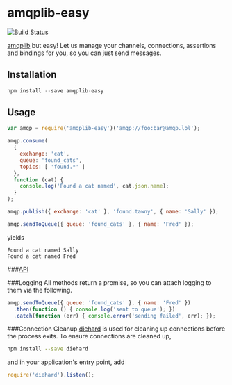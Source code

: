 amqplib-easy
============
[![Build Status](https://travis-ci.org/lanetix/node-lanetix-amqp-easy.svg?branch=api-doc)](https://travis-ci.org/lanetix/node-lanetix-amqp-easy)

[amqplib](https://github.com/squaremo/amqp.node) but easy! Let us manage your
channels, connections, assertions and bindings for you, so you can just send
messages.

Installation
------------
```javascript
npm install --save amqplib-easy
```

Usage
-----
```javascript
var amqp = require('amqplib-easy')('amqp://foo:bar@amqp.lol');

amqp.consume(
  {
    exchange: 'cat',
    queue: 'found_cats',
    topics: [ 'found.*' ]
  },
  function (cat) {
    console.log('Found a cat named', cat.json.name);
  }
);

amqp.publish({ exchange: 'cat' }, 'found.tawny', { name: 'Sally' });

amqp.sendToQueue({ queue: 'found_cats' }, { name: 'Fred' });
```
yields 
```
Found a cat named Sally
Found a cat named Fred
```

###[API](API.md)

###Logging
All methods return a promise, so you can attach logging to them via the
following.
```javascript
amqp.sendToQueue({ queue: 'found_cats' }, { name: 'Fred' })
  .then(function () { console.log('sent to queue'); })
  .catch(function (err) { console.error('sending failed', err); });
```

###Connection Cleanup
[diehard](https://www.npmjs.com/package/diehard) is used for cleaning up
connections before the process exits. To ensure connections are cleaned up,
```bash
npm install --save diehard
```
and in your application's entry point, add
```javascript
require('diehard').listen();
```
